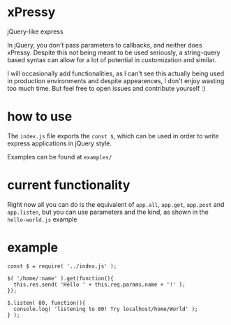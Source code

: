 # xPressy
jQuery-like express

In jQuery, you don't pass parameters to callbacks, and neither does xPressy. Despite this not being meant to be used seriously, a string-query based syntax can allow for a lot of potential in customization and similar.

I will occasionally add functionalities, as I can't see this actually being used in production environments and despite appearences, I don't enjoy wasting too much time. But feel free to open issues and contribute yourself :)

# how to use
The `index.js` file exports the `const $`, which can be used in order to write express applications in jQuery style.

Examples can be found at `examples/`

# current functionality
Right now all you can do is the equivalent of `app.all`, `app.get`, `app.post` and `app.listen`, but you can use parameters and the kind, as shown in the `hello-world.js` example

# example

```
const $ = require( '../index.js' );

$( '/home/:name' ).get(function(){
  this.res.send( 'Hello ' + this.req.params.name + '!' );
});

$.listen( 80, function(){
  console.log( 'listening to 80! Try localhost/home/World' );
} );
```
